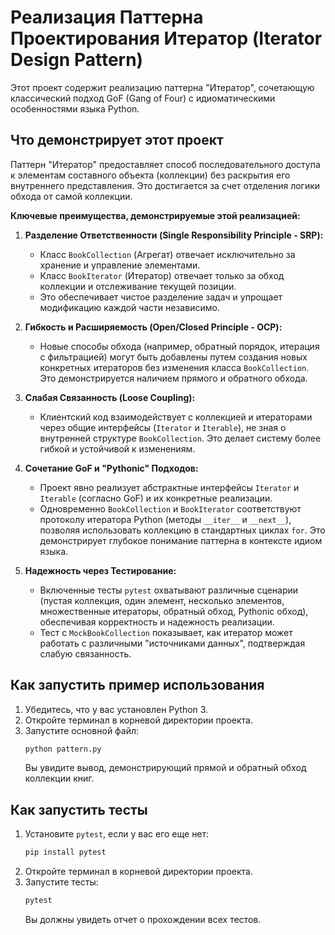 # Реализация Паттерна Проектирования Итератор (Iterator Design Pattern)

Этот проект содержит реализацию паттерна "Итератор", сочетающую классический подход GoF (Gang of Four) с идиоматическими особенностями языка Python.

## Что демонстрирует этот проект

Паттерн "Итератор" предоставляет способ последовательного доступа к элементам составного объекта (коллекции) без раскрытия его внутреннего представления. Это достигается за счет отделения логики обхода от самой коллекции.

**Ключевые преимущества, демонстрируемые этой реализацией:**

1.  **Разделение Ответственности (Single Responsibility Principle - SRP):**
    * Класс `BookCollection` (Агрегат) отвечает исключительно за хранение и управление элементами.
    * Класс `BookIterator` (Итератор) отвечает только за обход коллекции и отслеживание текущей позиции.
    * Это обеспечивает чистое разделение задач и упрощает модификацию каждой части независимо.

2.  **Гибкость и Расширяемость (Open/Closed Principle - OCP):**
    * Новые способы обхода (например, обратный порядок, итерация с фильтрацией) могут быть добавлены путем создания новых конкретных итераторов без изменения класса `BookCollection`. Это демонстрируется наличием прямого и обратного обхода.

3.  **Слабая Связанность (Loose Coupling):**
    * Клиентский код взаимодействует с коллекцией и итераторами через общие интерфейсы (`Iterator` и `Iterable`), не зная о внутренней структуре `BookCollection`. Это делает систему более гибкой и устойчивой к изменениям.

4.  **Сочетание GoF и "Pythonic" Подходов:**
    * Проект явно реализует абстрактные интерфейсы `Iterator` и `Iterable` (согласно GoF) и их конкретные реализации.
    * Одновременно `BookCollection` и `BookIterator` соответствуют протоколу итератора Python (методы `__iter__` и `__next__`), позволяя использовать коллекцию в стандартных циклах `for`. Это демонстрирует глубокое понимание паттерна в контексте идиом языка.

5.  **Надежность через Тестирование:**
    * Включенные тесты `pytest` охватывают различные сценарии (пустая коллекция, один элемент, несколько элементов, множественные итераторы, обратный обход, Pythonic обход), обеспечивая корректность и надежность реализации.
    * Тест с `MockBookCollection` показывает, как итератор может работать с различными "источниками данных", подтверждая слабую связанность.

## Как запустить пример использования

1.  Убедитесь, что у вас установлен Python 3.
2.  Откройте терминал в корневой директории проекта.
3.  Запустите основной файл:
    ```bash
    python pattern.py
    ```
    Вы увидите вывод, демонстрирующий прямой и обратный обход коллекции книг.

## Как запустить тесты

1.  Установите `pytest`, если у вас его еще нет:
    ```bash
    pip install pytest
    ```
2.  Откройте терминал в корневой директории проекта.
3.  Запустите тесты:
    ```bash
    pytest
    ```
    Вы должны увидеть отчет о прохождении всех тестов.